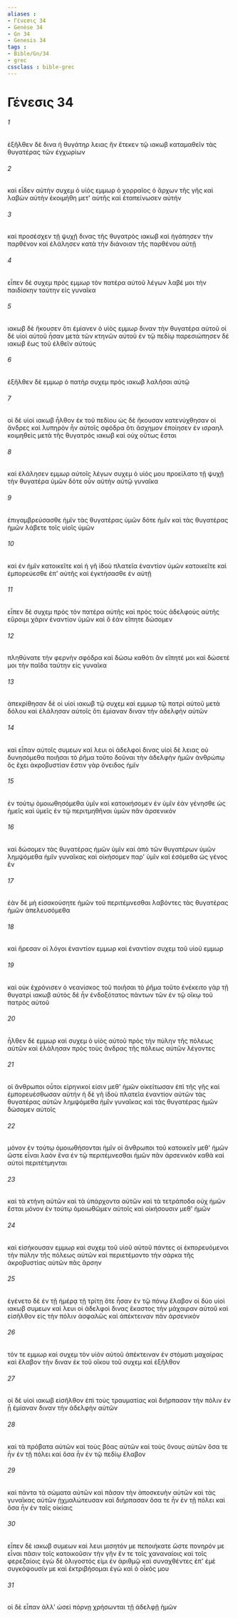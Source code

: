 ```yaml
---
aliases : 
- Γένεσις 34
- Genèse 34
- Gn 34
- Genesis 34
tags : 
- Bible/Gn/34
- grec
cssclass : bible-grec
---
```


# Γένεσις 34

###### 1
ἐξῆλθεν δὲ δινα ἡ θυγάτηρ λειας ἣν ἔτεκεν τῷ ιακωβ καταμαθεῖν τὰς θυγατέρας τῶν ἐγχωρίων
###### 2
καὶ εἶδεν αὐτὴν συχεμ ὁ υἱὸς εμμωρ ὁ χορραῖος ὁ ἄρχων τῆς γῆς καὶ λαβὼν αὐτὴν ἐκοιμήθη μετ' αὐτῆς καὶ ἐταπείνωσεν αὐτήν
###### 3
καὶ προσέσχεν τῇ ψυχῇ δινας τῆς θυγατρὸς ιακωβ καὶ ἠγάπησεν τὴν παρθένον καὶ ἐλάλησεν κατὰ τὴν διάνοιαν τῆς παρθένου αὐτῇ
###### 4
εἶπεν δὲ συχεμ πρὸς εμμωρ τὸν πατέρα αὐτοῦ λέγων λαβέ μοι τὴν παιδίσκην ταύτην εἰς γυναῖκα
###### 5
ιακωβ δὲ ἤκουσεν ὅτι ἐμίανεν ὁ υἱὸς εμμωρ διναν τὴν θυγατέρα αὐτοῦ οἱ δὲ υἱοὶ αὐτοῦ ἦσαν μετὰ τῶν κτηνῶν αὐτοῦ ἐν τῷ πεδίῳ παρεσιώπησεν δὲ ιακωβ ἕως τοῦ ἐλθεῖν αὐτούς
###### 6
ἐξῆλθεν δὲ εμμωρ ὁ πατὴρ συχεμ πρὸς ιακωβ λαλῆσαι αὐτῷ
###### 7
οἱ δὲ υἱοὶ ιακωβ ἦλθον ἐκ τοῦ πεδίου ὡς δὲ ἤκουσαν κατενύχθησαν οἱ ἄνδρες καὶ λυπηρὸν ἦν αὐτοῖς σφόδρα ὅτι ἄσχημον ἐποίησεν ἐν ισραηλ κοιμηθεὶς μετὰ τῆς θυγατρὸς ιακωβ καὶ οὐχ οὕτως ἔσται
###### 8
καὶ ἐλάλησεν εμμωρ αὐτοῖς λέγων συχεμ ὁ υἱός μου προείλατο τῇ ψυχῇ τὴν θυγατέρα ὑμῶν δότε οὖν αὐτὴν αὐτῷ γυναῖκα
###### 9
ἐπιγαμβρεύσασθε ἡμῖν τὰς θυγατέρας ὑμῶν δότε ἡμῖν καὶ τὰς θυγατέρας ἡμῶν λάβετε τοῖς υἱοῖς ὑμῶν
###### 10
καὶ ἐν ἡμῖν κατοικεῖτε καὶ ἡ γῆ ἰδοὺ πλατεῖα ἐναντίον ὑμῶν κατοικεῖτε καὶ ἐμπορεύεσθε ἐπ' αὐτῆς καὶ ἐγκτήσασθε ἐν αὐτῇ
###### 11
εἶπεν δὲ συχεμ πρὸς τὸν πατέρα αὐτῆς καὶ πρὸς τοὺς ἀδελφοὺς αὐτῆς εὕροιμι χάριν ἐναντίον ὑμῶν καὶ ὃ ἐὰν εἴπητε δώσομεν
###### 12
πληθύνατε τὴν φερνὴν σφόδρα καὶ δώσω καθότι ἂν εἴπητέ μοι καὶ δώσετέ μοι τὴν παῖδα ταύτην εἰς γυναῖκα
###### 13
ἀπεκρίθησαν δὲ οἱ υἱοὶ ιακωβ τῷ συχεμ καὶ εμμωρ τῷ πατρὶ αὐτοῦ μετὰ δόλου καὶ ἐλάλησαν αὐτοῖς ὅτι ἐμίαναν διναν τὴν ἀδελφὴν αὐτῶν
###### 14
καὶ εἶπαν αὐτοῖς συμεων καὶ λευι οἱ ἀδελφοὶ δινας υἱοὶ δὲ λειας οὐ δυνησόμεθα ποιῆσαι τὸ ῥῆμα τοῦτο δοῦναι τὴν ἀδελφὴν ἡμῶν ἀνθρώπῳ ὃς ἔχει ἀκροβυστίαν ἔστιν γὰρ ὄνειδος ἡμῖν
###### 15
ἐν τούτῳ ὁμοιωθησόμεθα ὑμῖν καὶ κατοικήσομεν ἐν ὑμῖν ἐὰν γένησθε ὡς ἡμεῖς καὶ ὑμεῖς ἐν τῷ περιτμηθῆναι ὑμῶν πᾶν ἀρσενικόν
###### 16
καὶ δώσομεν τὰς θυγατέρας ἡμῶν ὑμῖν καὶ ἀπὸ τῶν θυγατέρων ὑμῶν λημψόμεθα ἡμῖν γυναῖκας καὶ οἰκήσομεν παρ' ὑμῖν καὶ ἐσόμεθα ὡς γένος ἕν
###### 17
ἐὰν δὲ μὴ εἰσακούσητε ἡμῶν τοῦ περιτέμνεσθαι λαβόντες τὰς θυγατέρας ἡμῶν ἀπελευσόμεθα
###### 18
καὶ ἤρεσαν οἱ λόγοι ἐναντίον εμμωρ καὶ ἐναντίον συχεμ τοῦ υἱοῦ εμμωρ
###### 19
καὶ οὐκ ἐχρόνισεν ὁ νεανίσκος τοῦ ποιῆσαι τὸ ῥῆμα τοῦτο ἐνέκειτο γὰρ τῇ θυγατρὶ ιακωβ αὐτὸς δὲ ἦν ἐνδοξότατος πάντων τῶν ἐν τῷ οἴκῳ τοῦ πατρὸς αὐτοῦ
###### 20
ἦλθεν δὲ εμμωρ καὶ συχεμ ὁ υἱὸς αὐτοῦ πρὸς τὴν πύλην τῆς πόλεως αὐτῶν καὶ ἐλάλησαν πρὸς τοὺς ἄνδρας τῆς πόλεως αὐτῶν λέγοντες
###### 21
οἱ ἄνθρωποι οὗτοι εἰρηνικοί εἰσιν μεθ' ἡμῶν οἰκείτωσαν ἐπὶ τῆς γῆς καὶ ἐμπορευέσθωσαν αὐτήν ἡ δὲ γῆ ἰδοὺ πλατεῖα ἐναντίον αὐτῶν τὰς θυγατέρας αὐτῶν λημψόμεθα ἡμῖν γυναῖκας καὶ τὰς θυγατέρας ἡμῶν δώσομεν αὐτοῖς
###### 22
μόνον ἐν τούτῳ ὁμοιωθήσονται ἡμῖν οἱ ἄνθρωποι τοῦ κατοικεῖν μεθ' ἡμῶν ὥστε εἶναι λαὸν ἕνα ἐν τῷ περιτέμνεσθαι ἡμῶν πᾶν ἀρσενικόν καθὰ καὶ αὐτοὶ περιτέτμηνται
###### 23
καὶ τὰ κτήνη αὐτῶν καὶ τὰ ὑπάρχοντα αὐτῶν καὶ τὰ τετράποδα οὐχ ἡμῶν ἔσται μόνον ἐν τούτῳ ὁμοιωθῶμεν αὐτοῖς καὶ οἰκήσουσιν μεθ' ἡμῶν
###### 24
καὶ εἰσήκουσαν εμμωρ καὶ συχεμ τοῦ υἱοῦ αὐτοῦ πάντες οἱ ἐκπορευόμενοι τὴν πύλην τῆς πόλεως αὐτῶν καὶ περιετέμοντο τὴν σάρκα τῆς ἀκροβυστίας αὐτῶν πᾶς ἄρσην
###### 25
ἐγένετο δὲ ἐν τῇ ἡμέρᾳ τῇ τρίτῃ ὅτε ἦσαν ἐν τῷ πόνῳ ἔλαβον οἱ δύο υἱοὶ ιακωβ συμεων καὶ λευι οἱ ἀδελφοὶ δινας ἕκαστος τὴν μάχαιραν αὐτοῦ καὶ εἰσῆλθον εἰς τὴν πόλιν ἀσφαλῶς καὶ ἀπέκτειναν πᾶν ἀρσενικόν
###### 26
τόν τε εμμωρ καὶ συχεμ τὸν υἱὸν αὐτοῦ ἀπέκτειναν ἐν στόματι μαχαίρας καὶ ἔλαβον τὴν διναν ἐκ τοῦ οἴκου τοῦ συχεμ καὶ ἐξῆλθον
###### 27
οἱ δὲ υἱοὶ ιακωβ εἰσῆλθον ἐπὶ τοὺς τραυματίας καὶ διήρπασαν τὴν πόλιν ἐν ᾗ ἐμίαναν διναν τὴν ἀδελφὴν αὐτῶν
###### 28
καὶ τὰ πρόβατα αὐτῶν καὶ τοὺς βόας αὐτῶν καὶ τοὺς ὄνους αὐτῶν ὅσα τε ἦν ἐν τῇ πόλει καὶ ὅσα ἦν ἐν τῷ πεδίῳ ἔλαβον
###### 29
καὶ πάντα τὰ σώματα αὐτῶν καὶ πᾶσαν τὴν ἀποσκευὴν αὐτῶν καὶ τὰς γυναῖκας αὐτῶν ᾐχμαλώτευσαν καὶ διήρπασαν ὅσα τε ἦν ἐν τῇ πόλει καὶ ὅσα ἦν ἐν ταῖς οἰκίαις
###### 30
εἶπεν δὲ ιακωβ συμεων καὶ λευι μισητόν με πεποιήκατε ὥστε πονηρόν με εἶναι πᾶσιν τοῖς κατοικοῦσιν τὴν γῆν ἔν τε τοῖς χαναναίοις καὶ τοῖς φερεζαίοις ἐγὼ δὲ ὀλιγοστός εἰμι ἐν ἀριθμῷ καὶ συναχθέντες ἐπ' ἐμὲ συγκόψουσίν με καὶ ἐκτριβήσομαι ἐγὼ καὶ ὁ οἶκός μου
###### 31
οἱ δὲ εἶπαν ἀλλ' ὡσεὶ πόρνῃ χρήσωνται τῇ ἀδελφῇ ἡμῶν
